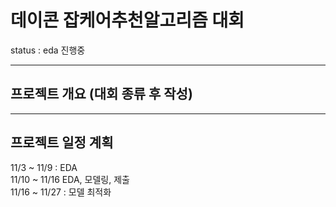 # 데이콘 잡케어추천알고리즘 대회 

status : eda 진행중
___
## 프로젝트 개요 (대회 종류 후 작성)

___
## 프로젝트 일정 계획

11/3 ~ 11/9 : EDA <br>
11/10 ~ 11/16 EDA, 모델링, 제출 <br>
11/16 ~ 11/27 : 모델 최적화

